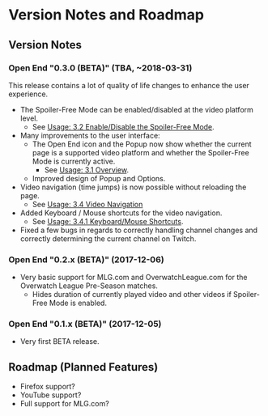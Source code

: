 # Version Notes and Roadmap

## Version Notes

### Open End "0.3.0 (BETA)" (TBA, ~2018-03-31)

This release contains a lot of quality of life changes to enhance the user experience.

- The Spoiler-Free Mode can be enabled/disabled at the video platform level.
  - See [Usage: 3.2 Enable/Disable the Spoiler-Free Mode](../README.md#32-enabledisable-the-spoiler-free-mode).
- Many improvements to the user interface:
  - The Open End icon and the Popup now show whether the current page is a supported video platform and whether the Spoiler-Free Mode is currently active.
    - See [Usage: 3.1 Overview](../README.md#31-overview). 
  - Improved design of Popup and Options.
- Video navigation (time jumps) is now possible without reloading the page.
  - See [Usage: 3.4 Video Navigation](../README.md#34-video-navigation)
- Added Keyboard / Mouse shortcuts for the video navigation.
  - See [Usage: 3.4.1 Keyboard/Mouse Shortcuts](../README.md#341-keyboardmouse-shortcuts).
- Fixed a few bugs in regards to correctly handling channel changes and correctly determining the current channel on Twitch.

### Open End "0.2.x (BETA)" (2017-12-06)
- Very basic support for MLG.com and OverwatchLeague.com for the Overwatch League Pre-Season matches.
  - Hides duration of currently played video and other videos if Spoiler-Free Mode is enabled.
  
### Open End "0.1.x (BETA)" (2017-12-05)
- Very first BETA release.


## Roadmap (Planned Features)
- Firefox support?
- YouTube support?
- Full support for MLG.com?
